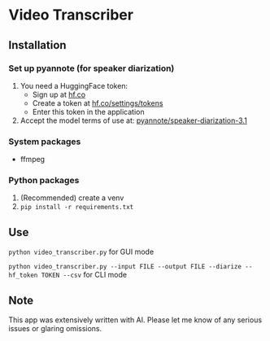 # Video Transcriber

## Installation

### Set up pyannote (for speaker diarization)

1. You need a HuggingFace token:
    - Sign up at [hf.co](https://hf.co)
    - Create a token at [hf.co/settings/tokens](https://hf.co/settings/tokens)
    - Enter this token in the application
2. Accept the model terms of use at: [pyannote/speaker-diarization-3.1](https://huggingface.co/pyannote/speaker-diarization-3.1)

### System packages

- ffmpeg

### Python packages

1. (Recommended) create a venv
2. `pip install -r requirements.txt`

## Use

`python video_transcriber.py` for GUI mode

`python video_transcriber.py --input FILE --output FILE --diarize --hf_token TOKEN --csv` for CLI mode

## Note

This app was extensively written with AI. Please let me know of any serious issues or glaring omissions.